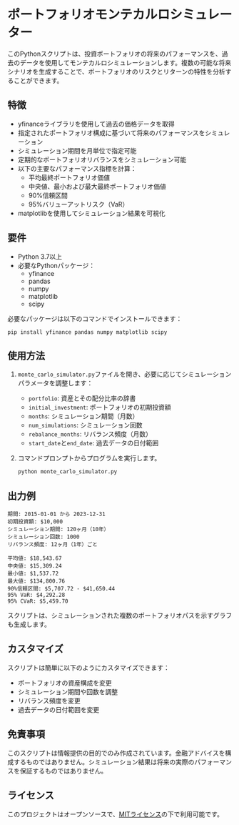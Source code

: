 # ポートフォリオモンテカルロシミュレーター

このPythonスクリプトは、投資ポートフォリオの将来のパフォーマンスを、過去のデータを使用してモンテカルロシミュレーションします。複数の可能な将来シナリオを生成することで、ポートフォリオのリスクとリターンの特性を分析することができます。

## 特徴

- yfinanceライブラリを使用して過去の価格データを取得
- 指定されたポートフォリオ構成に基づいて将来のパフォーマンスをシミュレーション
- シミュレーション期間を月単位で指定可能
- 定期的なポートフォリオリバランスをシミュレーション可能
- 以下の主要なパフォーマンス指標を計算：
  - 平均最終ポートフォリオ価値
  - 中央値、最小および最大最終ポートフォリオ価値
  - 90%信頼区間
  - 95%バリューアットリスク（VaR）
- matplotlibを使用してシミュレーション結果を可視化

## 要件

- Python 3.7以上
- 必要なPythonパッケージ：
  - yfinance
  - pandas
  - numpy
  - matplotlib
  - scipy

必要なパッケージは以下のコマンドでインストールできます：

```
pip install yfinance pandas numpy matplotlib scipy
```

## 使用方法

1. `monte_carlo_simulator.py`ファイルを開き、必要に応じてシミュレーションパラメータを調整します：
   - `portfolio`: 資産とその配分比率の辞書
   - `initial_investment`: ポートフォリオの初期投資額
   - `months`: シミュレーション期間（月数）
   - `num_simulations`: シミュレーション回数
   - `rebalance_months`: リバランス頻度（月数）
   - `start_date`と`end_date`: 過去データの日付範囲

2. コマンドプロンプトからプログラムを実行します。
   ```bash
   python monte_carlo_simulator.py
   ```

## 出力例

```
期間: 2015-01-01 から 2023-12-31
初期投資額: $10,000
シミュレーション期間: 120ヶ月（10年）
シミュレーション回数: 1000
リバランス頻度: 12ヶ月（1年）ごと

平均値: $18,543.67
中央値: $15,309.24
最小値: $1,537.72
最大値: $134,800.76
90%信頼区間: $5,707.72 - $41,650.44
95% VaR: $4,292.28
95% CVaR: $5,459.70
```

スクリプトは、シミュレーションされた複数のポートフォリオパスを示すグラフも生成します。

## カスタマイズ

スクリプトは簡単に以下のようにカスタマイズできます：
- ポートフォリオの資産構成を変更
- シミュレーション期間や回数を調整
- リバランス頻度を変更
- 過去データの日付範囲を変更

## 免責事項

このスクリプトは情報提供の目的でのみ作成されています。金融アドバイスを構成するものではありません。シミュレーション結果は将来の実際のパフォーマンスを保証するものではありません。

## ライセンス

このプロジェクトはオープンソースで、[MITライセンス](LICENSE)の下で利用可能です。